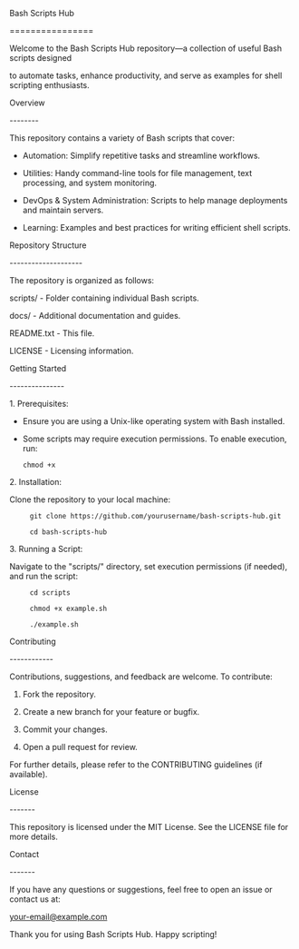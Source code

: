 Bash Scripts Hub

\================

  

Welcome to the Bash Scripts Hub repository—a collection of useful Bash scripts designed

to automate tasks, enhance productivity, and serve as examples for shell scripting enthusiasts.

  

Overview

\--------

This repository contains a variety of Bash scripts that cover:

  

  - Automation: Simplify repetitive tasks and streamline workflows.

  - Utilities: Handy command-line tools for file management, text processing, and system monitoring.

  - DevOps & System Administration: Scripts to help manage deployments and maintain servers.

  - Learning: Examples and best practices for writing efficient shell scripts.

  

Repository Structure

\--------------------

The repository is organized as follows:

  

  scripts/         - Folder containing individual Bash scripts.

  docs/            - Additional documentation and guides.

  README.txt       - This file.

  LICENSE          - Licensing information.

  

Getting Started

\---------------

1\. Prerequisites:

   - Ensure you are using a Unix-like operating system with Bash installed.

   - Some scripts may require execution permissions. To enable execution, run:

         chmod +x 

  

2\. Installation:

   Clone the repository to your local machine:

         git clone https://github.com/yourusername/bash-scripts-hub.git

         cd bash-scripts-hub

  

3\. Running a Script:

   Navigate to the "scripts/" directory, set execution permissions (if needed), and run the script:

         cd scripts

         chmod +x example.sh

         ./example.sh

  

Contributing

\------------

Contributions, suggestions, and feedback are welcome. To contribute:

  

  1. Fork the repository.

  2. Create a new branch for your feature or bugfix.

  3. Commit your changes.

  4. Open a pull request for review.

  

For further details, please refer to the CONTRIBUTING guidelines (if available).

  

License

\-------

This repository is licensed under the MIT License. See the LICENSE file for more details.

  

Contact

\-------

If you have any questions or suggestions, feel free to open an issue or contact us at:

your-email@example.com

  

Thank you for using Bash Scripts Hub. Happy scripting!
